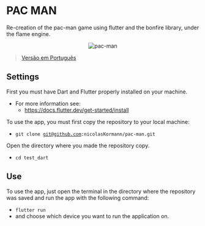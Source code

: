 # PAC MAN

Re-creation of the pac-man game using flutter and the bonfire library, under the flame engine.
<div align=center>

![pac-man](https://user-images.githubusercontent.com/104602223/185797714-52221c57-ea68-4618-80a8-3eae5573e824.png)

</div>

> [Versão em Português](README_ptbr.md)

## Settings
First you must have Dart and Flutter properly installed on your machine.
  - For more information see:
    - https://docs.flutter.dev/get-started/install

To use the app, you must first copy the repository to your local machine:
  - <code>git clone git@github.com:nicolasKormann/pac-man.git</code>


Open the directory where you made the repository copy.
  - <code>cd test_dart</code>

## Use
To use the app, just open the terminal in the directory where the repository was saved and run the app with the following command:
  - <code>flutter run</code>
  - and choose which device you want to run the application on.
